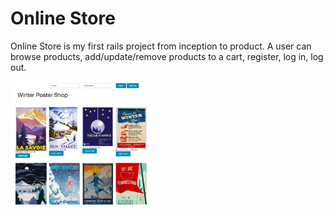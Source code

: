 <h1>Online Store</h1>

<p>Online Store is my first rails project from inception to product. A user can browse products, add/update/remove products to a cart, register, log in, log out.</p>
 
<img src="online_store.png" alt="Online Store" height="45%" width="45%">
